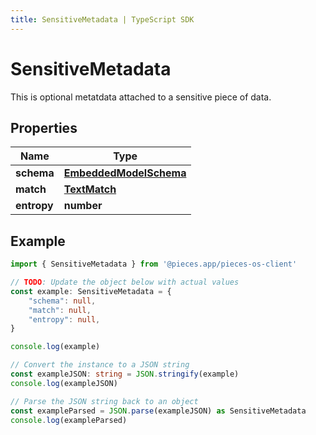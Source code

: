 ```yaml
---
title: SensitiveMetadata | TypeScript SDK
---
```



# SensitiveMetadata

This is optional metatdata attached to a sensitive piece of data.

## Properties

Name | Type
------------ | -------------
**schema** | [**EmbeddedModelSchema**](EmbeddedModelSchema)
**match** | [**TextMatch**](TextMatch)
**entropy** | **number**

## Example

```typescript
import { SensitiveMetadata } from '@pieces.app/pieces-os-client'

// TODO: Update the object below with actual values
const example: SensitiveMetadata = {
    "schema": null,
    "match": null,
    "entropy": null,
}

console.log(example)

// Convert the instance to a JSON string
const exampleJSON: string = JSON.stringify(example)
console.log(exampleJSON)

// Parse the JSON string back to an object
const exampleParsed = JSON.parse(exampleJSON) as SensitiveMetadata
console.log(exampleParsed)
```


